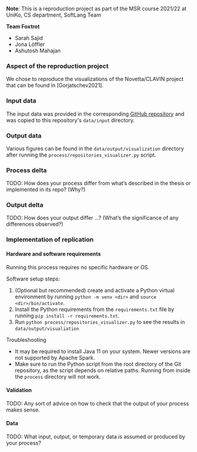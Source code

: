 **Note**: This is a reproduction project as part of the MSR course 2021/22 at UniKo, CS department, SoftLang Team

**Team Foxtrot**
- Sarah Sajid
- Jona Löffler
- Ashutosh Mahajan

### **Aspect of the reproduction project**
We chose to reproduce the visualizations of the Novetta/CLAVIN project that can
be found in [Gorjatschev2021].

### **Input data**
The input data was provided in the corresponding [GitHub repository](https://github.com/gorjatschev/applying-apis) and was
copied to this repository's `data/input` directory.

### **Output data**
Various figures can be found in the `data/output/visualization` directory after
running the `process/repositories_visualizer.py` script.

### **Process delta**
TODO: How does your process differ from what’s described in the thesis or implemented in its repo? (Why?)

### **Output delta**
TODO: How does your output differ ...? (What’s the significance of any differences observed?)

### **Implementation of replication**

#### **Hardware and software requirements**
Running this process requires no specific hardware or OS.

Software setup steps:
1. (Optional but recommended) create and activate a Python virtual environment by running `python -m venv <dir>` and `source <dir>/bin/activate`.
2. Install the Python requirements from the `requirements.txt` file by running `pip install -r requirements.txt`.
3. Run `python process/repositories_visualizer.py` to see the results in `data/output/visualiation`

Troubleshooting
- It may be required to install Java 11 on your system. Newer versions are not supported by Apache Spark.
- Make sure to run the Python script from the root directory of the Git repository, as the script depends on relative paths. Running from inside the `process` directory will not work.

#### **Validation**
TODO: Any sort of advice on how to check that the output of your process makes sense.

#### **Data**
TODO: What input, output, or temporary data is assumed or produced by your process?
